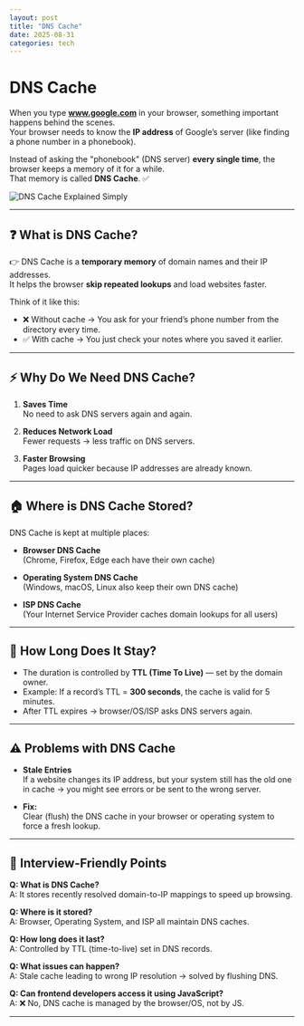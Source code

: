 ```yaml
---
layout: post
title: "DNS Cache"
date: 2025-08-31
categories: tech
---
```


# DNS Cache

When you type **www.google.com** in your browser, something important happens behind the scenes.  
Your browser needs to know the **IP address** of Google’s server (like finding a phone number in a phonebook).  

Instead of asking the "phonebook" (DNS server) **every single time**, the browser keeps a memory of it for a while.  
That memory is called **DNS Cache**. ✅  

![DNS Cache Explained Simply](/my-tech-blog/assets/images/dns-cache-explained.png)

---

## ❓ What is DNS Cache?

👉 DNS Cache is a **temporary memory** of domain names and their IP addresses.  
It helps the browser **skip repeated lookups** and load websites faster.  

Think of it like this:  
- ❌ Without cache → You ask for your friend’s phone number from the directory every time.  
- ✅ With cache → You just check your notes where you saved it earlier.  

---

## ⚡ Why Do We Need DNS Cache?

1. **Saves Time**  
   No need to ask DNS servers again and again.  

2. **Reduces Network Load**  
   Fewer requests → less traffic on DNS servers.  

3. **Faster Browsing**  
   Pages load quicker because IP addresses are already known.  

---

## 🏠 Where is DNS Cache Stored?

DNS Cache is kept at multiple places:

- **Browser DNS Cache**  
  (Chrome, Firefox, Edge each have their own cache)  

- **Operating System DNS Cache**  
  (Windows, macOS, Linux also keep their own DNS cache)  

- **ISP DNS Cache**  
  (Your Internet Service Provider caches domain lookups for all users)  

---

## 📅 How Long Does It Stay?

- The duration is controlled by **TTL (Time To Live)** — set by the domain owner.  
- Example: If a record’s TTL = **300 seconds**, the cache is valid for 5 minutes.  
- After TTL expires → browser/OS/ISP asks DNS servers again.  

---

## ⚠️ Problems with DNS Cache

- **Stale Entries**  
  If a website changes its IP address, but your system still has the old one in cache → you might see errors or be sent to the wrong server.  

- **Fix:**  
  Clear (flush) the DNS cache in your browser or operating system to force a fresh lookup.  

---

## 🔑 Interview-Friendly Points

**Q: What is DNS Cache?**  
A: It stores recently resolved domain-to-IP mappings to speed up browsing.  

**Q: Where is it stored?**  
A: Browser, Operating System, and ISP all maintain DNS caches.  

**Q: How long does it last?**  
A: Controlled by TTL (time-to-live) set in DNS records.  

**Q: What issues can happen?**  
A: Stale cache leading to wrong IP resolution → solved by flushing DNS.  

**Q: Can frontend developers access it using JavaScript?**  
A: ❌ No, DNS cache is managed by the browser/OS, not by JS.  

---
